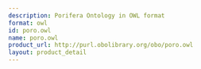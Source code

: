 ```yaml
---
description: Porifera Ontology in OWL format
format: owl
id: poro.owl
name: poro.owl
product_url: http://purl.obolibrary.org/obo/poro.owl
layout: product_detail
---
```

